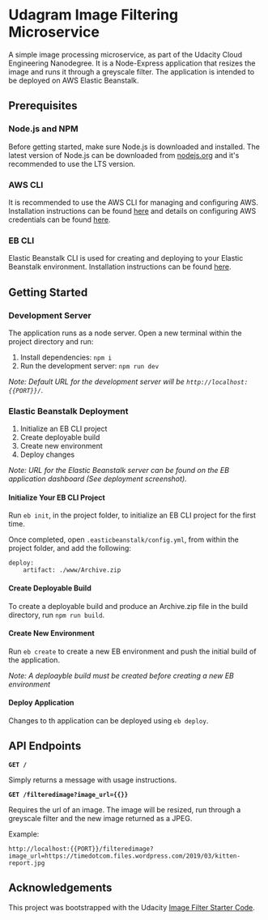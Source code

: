 # Udagram Image Filtering Microservice

A simple image processing microservice, as part of the Udacity Cloud Engineering Nanodegree. It is a Node-Express application that resizes the image and runs it through a greyscale filter. The application is intended to be deployed on AWS Elastic Beanstalk.

## Prerequisites

### Node.js and NPM

Before getting started, make sure Node.js is downloaded and installed. The latest version of Node.js can be downloaded from [nodejs.org](https://nodejs.com/en/download) and it's recommended to use the LTS version.

### AWS CLI

It is recommended to use the AWS CLI for managing and configuring AWS. Installation instructions can be found [here](https://docs.aws.amazon.com/cli/latest/userguide/install-cliv2.html) and details on configuring AWS credentials can be found [here](https://docs.aws.amazon.com/cli/latest/userguide/cli-chap-configure.html).

### EB CLI

Elastic Beanstalk CLI is used for creating and deploying to your Elastic Beanstalk environment. Installation instructions can be found [here](https://docs.aws.amazon.com/elasticbeanstalk/latest/dg/eb-cli3-install.html).

## Getting Started

### Development Server

The application runs as a node server. Open a new terminal within the project directory and run:

1. Install dependencies: `npm i`
2. Run the development server: `npm run dev`

_Note: Default URL for the development server will be `http://localhost:{{PORT}}/`._

### Elastic Beanstalk Deployment

1. Initialize an EB CLI project
2. Create deployable build
3. Create new environment
4. Deploy changes

_Note: URL for the Elastic Beanstalk server can be found on the EB application dashboard (See deployment screenshot)._

#### Initialize Your EB CLI Project

Run `eb init`, in the project folder, to initialize an EB CLI project for the first time.

Once completed, open `.easticbeanstalk/config.yml`, from within the project folder, and add the following:
```
deploy:
    artifact: ./www/Archive.zip
```

#### Create Deployable Build

To create a deployable build and produce an Archive.zip file in the build directory, run `npm run build`.

#### Create New Environment

Run `eb create` to create a new EB environment and push the initial build of the application.

_Note: A deploayble build must be created before creating a new EB environment_

#### Deploy Application

Changes to th application can be deployed using `eb deploy`.

## API Endpoints

**`GET /`**

Simply returns a message with usage instructions.

**`GET /filteredimage?image_url={{}}`**

Requires the url of an image. The image will be resized, run through a greyscale filter and the new image returned as a JPEG.

Example:
```
http://localhost:{{PORT}}/filteredimage?image_url=https://timedotcom.files.wordpress.com/2019/03/kitten-report.jpg
```

## Acknowledgements

This project was bootstrapped with the Udacity [Image Filter Starter Code](https://github.com/udacity/cloud-developer/tree/master/course-02/project/image-filter-starter-code).
